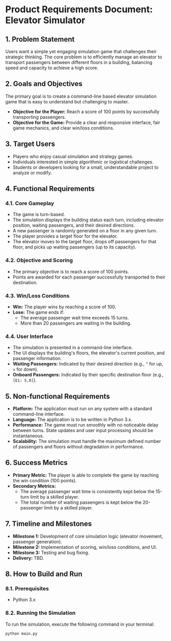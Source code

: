 # Product Requirements Document: Elevator Simulator

## 1. Problem Statement
Users want a simple yet engaging simulation game that challenges their strategic thinking. The core problem is to efficiently manage an elevator to transport passengers between different floors in a building, balancing speed and capacity to achieve a high score.

## 2. Goals and Objectives
The primary goal is to create a command-line based elevator simulation game that is easy to understand but challenging to master.
- **Objective for the Player:** Reach a score of 100 points by successfully transporting passengers.
- **Objective for the Game:** Provide a clear and responsive interface, fair game mechanics, and clear win/loss conditions.

## 3. Target Users
- Players who enjoy casual simulation and strategy games.
- Individuals interested in simple algorithmic or logistical challenges.
- Students or developers looking for a small, understandable project to analyze or modify.

## 4. Functional Requirements

### 4.1. Core Gameplay
- The game is turn-based.
- The simulation displays the building status each turn, including elevator position, waiting passengers, and their desired directions.
- A new passenger is randomly generated on a floor in any given turn.
- The player provides a target floor for the elevator.
- The elevator moves to the target floor, drops off passengers for that floor, and picks up waiting passengers (up to its capacity).

### 4.2. Objective and Scoring
- The primary objective is to reach a score of 100 points.
- Points are awarded for each passenger successfully transported to their destination.

### 4.3. Win/Loss Conditions
- **Win:** The player wins by reaching a score of 100.
- **Lose:** The game ends if:
    - The average passenger wait time exceeds 15 turns.
    - More than 20 passengers are waiting in the building.

### 4.4. User Interface
- The simulation is presented in a command-line interface.
- The UI displays the building's floors, the elevator's current position, and passenger information.
- **Waiting Passengers:** Indicated by their desired direction (e.g., `^` for up, `v` for down).
- **Onboard Passengers:** Indicated by their specific destination floor (e.g., `[E1: 5,0]`).

## 5. Non-functional Requirements
- **Platform:** The application must run on any system with a standard command-line interface.
- **Language:** The application is to be written in Python 3.x.
- **Performance:** The game must run smoothly with no noticeable delay between turns. State updates and user input processing should be instantaneous.
- **Scalability:** The simulation must handle the maximum defined number of passengers and floors without degradation in performance.

## 6. Success Metrics
- **Primary Metric:** The player is able to complete the game by reaching the win condition (100 points).
- **Secondary Metrics:**
    - The average passenger wait time is consistently kept below the 15-turn limit by a skilled player.
    - The total number of waiting passengers is kept below the 20-passenger limit by a skilled player.

## 7. Timeline and Milestones
- **Milestone 1:** Development of core simulation logic (elevator movement, passenger generation).
- **Milestone 2:** Implementation of scoring, win/loss conditions, and UI.
- **Milestone 3:** Testing and bug fixing.
- **Delivery:** TBD.

## 8. How to Build and Run
### 8.1. Prerequisites
- Python 3.x
### 8.2. Running the Simulation
To run the simulation, execute the following command in your terminal:
```bash
python main.py
```
